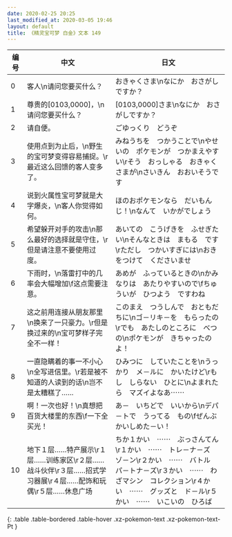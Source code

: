 ```yaml
---
date: 2020-02-25 20:25
last_modified_at: 2020-03-05 19:46
layout: default
title: 《精灵宝可梦 白金》文本 149
---
```

| 编号 | 中文 | 日文 |
| ---- | ---- | ---- |
| 0 | 客人\n请问您要买什么？ | おきゃくさま\nなにか　おさがしですか？ |
| 1 | 尊贵的[0103,0000]，\n请问您要买什么？ | [0103,0000]さま\nなにか　おさがしですか？ |
| 2 | 请自便。 | ごゆっくり　どうぞ |
| 3 | 使用点到为止后，\n野生的宝可梦变得容易捕捉。\r最近这么回馈的客人变多了。 | みねうちを　つかうことで\nやせいの　ポケモンが　つかまえやすい\rそう　おっしゃる　おきゃくさまが\nさいきん　おおいそうです |
| 4 | 说到火属性宝可梦就是大字爆炎，\n客人你觉得如何。 | ほのおポケモンなら　だいもんじ！\nなんて　いかがでしょう |
| 5 | 希望躲开对手的攻击\n那么最好的选择就是守住，\r但是请注意不要使用过度。 | あいての　こうげきを　ふせぎたい\nそんなときは　まもる　です\rただし　つかいすぎには\nおきをつけて　くださいませ |
| 6 | 下雨时，\n落雷打中的几率会大幅增加\f这点需要注意。 | あめが　ふっているときの\nかみなりは　あたりやすいので\fちゅういが　ひつよう　ですわね |
| 7 | 这之前用连接从朋友那里\n换来了一只豪力。\r但是换过来的\n宝可梦样子完全不一样！ | このまえ　つうしんで　おともだちに\nゴ－リキ－を　もらったの\rでも　あたしのところに　べつの\nポケモンが　きちゃったのよ！ |
| 8 | 一直隐瞒着的事一不小心\n全写进信里。\r若是被不知道的人读到的话\n岂不是太糟糕了…… | ひみつに　していたことを\nうっかり　メ－ルに　かいたけど\rもし　しらない　ひとに\nよまれたら　マズイよなあ⋯⋯ |
| 9 | 啊！一次也好！\n真想把百货大楼里的东西\f一下全买光！ | あ－　いちどで　いいから\nデパ－トで　うってる　もの\fぜんぶ　かいしめた－い！ |
| 10 | 地下１层……特产展示\r１层……训练家区\r２层……战斗伙伴\r３层……招式学习器展\r４层……配饰和玩偶\r５层……休息广场 | ちか１かい　⋯⋯　ぶっさんてん\r１かい　⋯⋯　トレ－ナ－ズ　ゾ－ン\r２かい　⋯⋯　バトル　パ－トナ－ズ\r３かい　⋯⋯　わざマシン　コレクション\r４かい　⋯⋯　グッズと　ド－ル\r５かい　⋯⋯　いこいの　ひろば |
{: .table .table-bordered .table-hover .xz-pokemon-text .xz-pokemon-text-Pt }